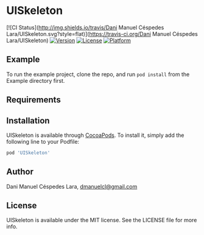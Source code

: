 # UISkeleton

[![CI Status](http://img.shields.io/travis/Dani Manuel Céspedes Lara/UISkeleton.svg?style=flat)](https://travis-ci.org/Dani Manuel Céspedes Lara/UISkeleton)
[![Version](https://img.shields.io/cocoapods/v/UISkeleton.svg?style=flat)](http://cocoapods.org/pods/UISkeleton)
[![License](https://img.shields.io/cocoapods/l/UISkeleton.svg?style=flat)](http://cocoapods.org/pods/UISkeleton)
[![Platform](https://img.shields.io/cocoapods/p/UISkeleton.svg?style=flat)](http://cocoapods.org/pods/UISkeleton)

## Example

To run the example project, clone the repo, and run `pod install` from the Example directory first.

## Requirements

## Installation

UISkeleton is available through [CocoaPods](http://cocoapods.org). To install
it, simply add the following line to your Podfile:

```ruby
pod 'UISkeleton'
```

## Author

Dani Manuel Céspedes Lara, dmanuelcl@gmail.com

## License

UISkeleton is available under the MIT license. See the LICENSE file for more info.
